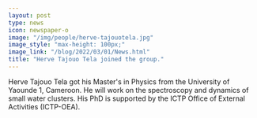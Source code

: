 ```yaml
---
layout: post
type: news
icon: newspaper-o
image: "/img/people/herve-tajouotela.jpg" 
image_style: "max-height: 100px;"
image_link: "/blog/2022/03/01/News.html"
title: "Herve Tajouo Tela joined the group."
---
```


Herve Tajouo Tela got his Master's in Physics from the University of Yaounde 1, Cameroon.
He will work on the spectroscopy and dynamics of small water clusters. 
His PhD is supported by the ICTP Office of External Activities (ICTP-OEA).
